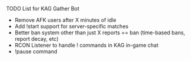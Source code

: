 TODO List for KAG Gather Bot

* Remove AFK users after X minutes of idle
* Add !start support for server-specific matches
* Better ban system other than just X reports == ban (time-based bans, report decay, etc)
* RCON Listener to handle ! commands in KAG in-game chat
* !pause command